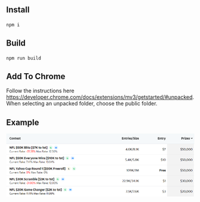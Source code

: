 ## Install
`npm i`

## Build
`npm run build`

## Add To Chrome
Follow the instructions here https://developer.chrome.com/docs/extensions/mv3/getstarted/#unpacked. When selecting an unpacked folder, choose the public folder.

## Example
![example](./images/example.png)